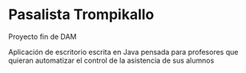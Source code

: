 # Pasalista Trompikallo

Proyecto fin de DAM

Aplicación de escritorio escrita en Java pensada para profesores que quieran automatizar el control de la asistencia de sus alumnos
